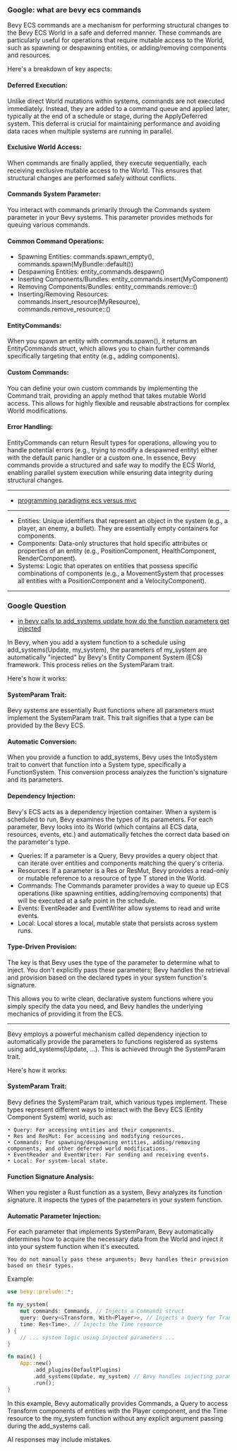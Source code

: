 
### Google: what are bevy ecs commands

Bevy ECS commands are a mechanism for performing structural changes to the Bevy ECS World in a safe and deferred manner. These commands are particularly useful for operations that require mutable access to the World, such as spawning or despawning entities, or adding/removing components and resources.

Here's a breakdown of key aspects:

#### Deferred Execution:

Unlike direct World mutations within systems, commands are not executed immediately. Instead, they are added to a command queue and applied later, typically at the end of a schedule or stage, during the ApplyDeferred system. This deferral is crucial for maintaining performance and avoiding data races when multiple systems are running in parallel.

#### Exclusive World Access:

When commands are finally applied, they execute sequentially, each receiving exclusive mutable access to the World. This ensures that structural changes are performed safely without conflicts.

#### Commands System Parameter:

You interact with commands primarily through the Commands system parameter in your Bevy systems. This parameter provides methods for queuing various commands.

#### Common Command Operations:
- Spawning Entities: commands.spawn_empty(), commands.spawn(MyBundle::default())
- Despawning Entities: entity_commands.despawn()
- Inserting Components/Bundles: entity_commands.insert(MyComponent)
- Removing Components/Bundles: entity_commands.remove::<MyComponent>()
- Inserting/Removing Resources: commands.insert_resource(MyResource), commands.remove_resource::<MyResource>()

#### EntityCommands:

When you spawn an entity with commands.spawn(), it returns an EntityCommands struct, which allows you to chain further commands specifically targeting that entity (e.g., adding components).

#### Custom Commands:
You can define your own custom commands by implementing the Command trait, providing an apply method that takes mutable World access. This allows for highly flexible and reusable abstractions for complex World modifications.

#### Error Handling:
EntityCommands can return Result types for operations, allowing you to handle potential errors (e.g., trying to modify a despawned entity) either with the default panic handler or a custom one.
In essence, Bevy commands provide a structured and safe way to modify the ECS World, enabling parallel system execution while ensuring data integrity during structural changes.



---

- [programming paradigms ecs versus mvc](https://www.google.com/search?q=programming+paradigms+ecs+versus+mvc&rlz=1C5OZZY_enUS1141US1141&oq=programming+paradigms+ecs+versus+mvc&gs_lcrp=EgZjaHJvbWUyBggAEEUYOTIHCAEQIRigATIHCAIQIRigATIHCAMQIRigATIHCAQQIRigATIHCAUQIRiPAjIHCAYQIRiPAtIBCTEyMDQ2ajFqN6gCALACAA&sourceid=chrome&ie=UTF-8)

---

- Entities: Unique identifiers that represent an object in the system (e.g., a player, an enemy, a bullet). They are essentially empty containers for components.
- Components: Data-only structures that hold specific attributes or properties of an entity (e.g., PositionComponent, HealthComponent, RenderComponent).
- Systems: Logic that operates on entities that possess specific combinations of components (e.g., a MovementSystem that processes all entities with a PositionComponent and a VelocityComponent).

---

### Google Question

- [in bevy calls to add_systems update how do the function parameters get injected](https://www.google.com/search?q=in+bevy+calls+to+add_systems+Update+how+do+the+function+parameters+get+injected&rlz=1C5OZZY_enUS1141US1141&oq=in+bevy+calls+to+add_systems+Update+how+do+the+function+parameters+get+injected+&gs_lcrp=EgZjaHJvbWUyBggAEEUYOdIBCTM2ODg2ajBqN6gCALACAA&sourceid=chrome&ie=UTF-8)

In Bevy, when you add a system function to a schedule using add_systems(Update, my_system), the parameters of my_system are automatically "injected" by Bevy's Entity Component System (ECS) framework. This process relies on the SystemParam trait.

Here's how it works:

#### SystemParam Trait:

Bevy systems are essentially Rust functions where all parameters must implement the SystemParam trait. This trait signifies that a type can be provided by the Bevy ECS.

#### Automatic Conversion:

When you provide a function to add_systems, Bevy uses the IntoSystem trait to convert that function into a System type, specifically a FunctionSystem. This conversion process analyzes the function's signature and its parameters.

#### Dependency Injection:

Bevy's ECS acts as a dependency injection container. When a system is scheduled to run, Bevy examines the types of its parameters. For each parameter, Bevy looks into its World (which contains all ECS data, resources, events, etc.) and automatically fetches the correct data based on the parameter's type.

- Queries: If a parameter is a Query, Bevy provides a query object that can iterate over entities and components matching the query's criteria.
- Resources: If a parameter is a Res<T> or ResMut<T>, Bevy provides a read-only or mutable reference to a resource of type T stored in the World.
- Commands: The Commands parameter provides a way to queue up ECS operations (like spawning entities, adding/removing components) that will be executed at a safe point in the schedule.
- Events: EventReader<T> and EventWriter<T> allow systems to read and write events.
- Local: Local<T> stores a local, mutable state that persists across system runs.

#### Type-Driven Provision:

The key is that Bevy uses the type of the parameter to determine what to inject. You don't explicitly pass these parameters; Bevy handles the retrieval and provision based on the declared types in your system function's signature.

This allows you to write clean, declarative system functions where you simply specify the data you need, and Bevy handles the underlying mechanics of providing it from the ECS.

---

Bevy employs a powerful mechanism called dependency injection to automatically provide the parameters to functions registered as systems using add_systems(Update, ...). This is achieved through the SystemParam trait.

Here's how it works:

#### SystemParam Trait:

Bevy defines the SystemParam trait, which various types implement. These types represent different ways to interact with the Bevy ECS (Entity Component System) world, such as:

	• Query: For accessing entities and their components.
	• Res and ResMut: For accessing and modifying resources.
	• Commands: For spawning/despawning entities, adding/removing components, and other deferred world modifications.
	• EventReader and EventWriter: For sending and receiving events.   
	• Local: For system-local state.

#### Function Signature Analysis:

When you register a Rust function as a system, Bevy analyzes its function signature. It inspects the types of the parameters in your system function.   

#### Automatic Parameter Injection:

For each parameter that implements SystemParam, Bevy automatically determines how to acquire the necessary data from the World and inject it into your system function when it's executed.

`You do not manually pass these arguments; Bevy handles their provision based on their types.`

Example:
```rust
use bevy::prelude::*;

fn my_system(
    mut commands: Commands, // Injects a Commands struct
    query: Query<&Transform, With<Player>>, // Injects a Query for Transforms of Player entities
    time: Res<Time>, // Injects the Time resource
) {
    // ... system logic using injected parameters ...
}

fn main() {
    App::new()
        .add_plugins(DefaultPlugins)
        .add_systems(Update, my_system) // Bevy handles injecting parameters for my_system
        .run();
}
```

In this example, Bevy automatically provides Commands, a Query to access Transform components of entities with the Player component, and the Time resource to the my_system function without any explicit argument passing during the add_systems call.

AI responses may include mistakes.
